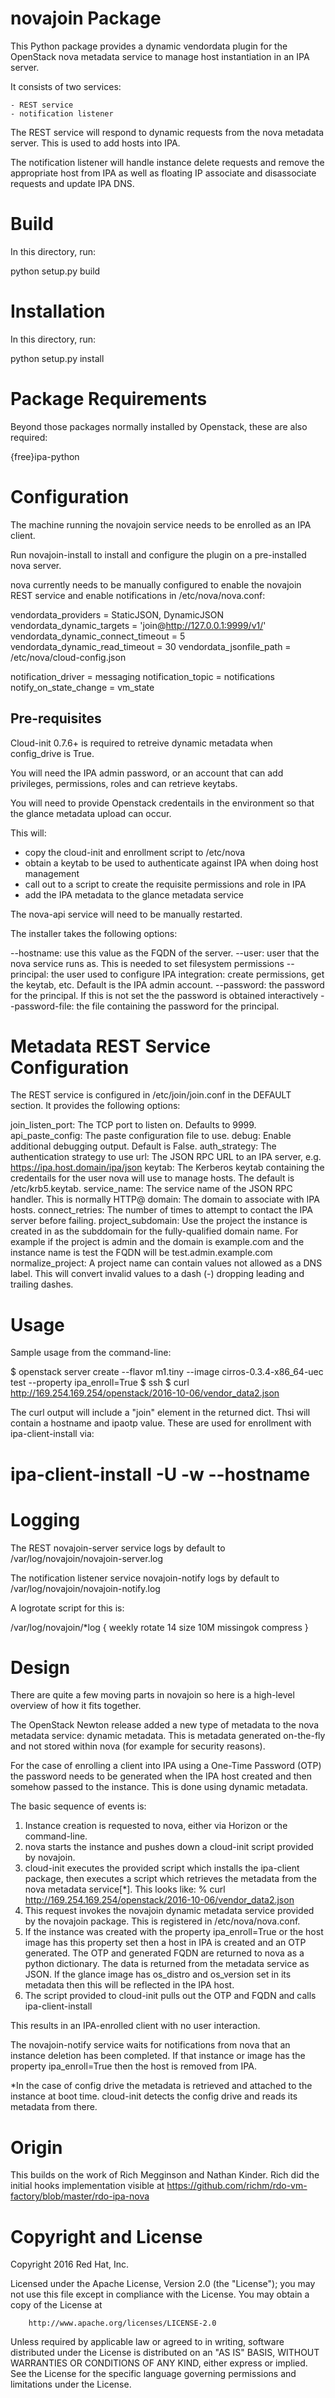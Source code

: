 novajoin Package
==================

This Python package provides a dynamic vendordata plugin for the OpenStack
nova metadata service to manage host instantiation in an IPA server.

It consists of two services:

    - REST service
    - notification listener

The REST service will respond to dynamic requests from the nova metadata
server. This is used to add hosts into IPA.

The notification listener will handle instance delete requests and remove
the appropriate host from IPA as well as floating IP associate and
disassociate requests and update IPA DNS.

Build
=====

In this directory, run:

  python setup.py build


Installation
============

In this directory, run:

  python setup.py install


Package Requirements
====================

Beyond those packages normally installed by Openstack, these are also
required:

{free}ipa-python


Configuration
=============

The machine running the novajoin service needs to be enrolled
as an IPA client.

Run novajoin-install to install and configure the plugin on a
pre-installed nova server.

nova currently needs to be manually configured to enable the
novajoin REST service and enable notifications in
/etc/nova/nova.conf:

vendordata_providers = StaticJSON, DynamicJSON
vendordata_dynamic_targets = 'join@http://127.0.0.1:9999/v1/'
vendordata_dynamic_connect_timeout = 5
vendordata_dynamic_read_timeout = 30
vendordata_jsonfile_path = /etc/nova/cloud-config.json

notification_driver = messaging
notification_topic = notifications
notify_on_state_change = vm_state


Pre-requisites
--------------

Cloud-init 0.7.6+ is required to retreive dynamic metadata when
config_drive is True.

You will need the IPA admin password, or an account that can
add privileges, permissions, roles and can retrieve keytabs.

You will need to provide Openstack credentails in the environment
so that the glance metadata upload can occur.

This will:

- copy the cloud-init and enrollment script to /etc/nova
- obtain a keytab to be used to authenticate against IPA when
  doing host management
- call out to a script to create the requisite permissions and
  role in IPA
- add the IPA metadata to the glance metadata service

The nova-api service will need to be manually restarted.

The installer takes the following options:

--hostname: use this value as the FQDN of the server.
--user: user that the nova service runs as. This is needed to
        set filesystem permissions
--principal: the user used to configure IPA integration: create permissions,
             get the keytab, etc. Default is the IPA admin account.
--password: the password for the principal. If this is not set the the
            password is obtained interactively
--password-file: the file containing the password for the principal.


Metadata REST Service Configuration
===================================

The REST service is configured in /etc/join/join.conf in the DEFAULT
section.  It provides the following options:

join_listen_port: The TCP port to listen on. Defaults to 9999.
api_paste_config: The paste configuration file to use.
debug: Enable additional debugging output. Default is False.
auth_strategy: The authentication strategy to use
url: The JSON RPC URL to an IPA server, e.g. https://ipa.host.domain/ipa/json
keytab: The Kerberos keytab containing the credentails for the user
        nova will use to manage hosts. The default is /etc/krb5.keytab.
service_name: The service name of the JSON RPC handler. This is normally
        HTTP@<ipa master>
domain: The domain to associate with IPA hosts.
connect_retries: The number of times to attempt to contact the IPA
        server before failing.
project_subdomain: Use the project the instance is created in as the
        subddomain for the fully-qualified domain name. For example if
        the project is admin and the domain is example.com and the
        instance name is test the FQDN will be test.admin.example.com
normalize_project: A project name can contain values not allowed as a
        DNS label. This will convert invalid values to a dash (-)
        dropping leading and trailing dashes.


Usage
=====

Sample usage from the command-line:

$ openstack server create --flavor m1.tiny --image cirros-0.3.4-x86_64-uec test --property ipa_enroll=True
$ ssh <IP>
$ curl http://169.254.169.254/openstack/2016-10-06/vendor_data2.json

The curl output will include a "join" element in the returned dict.
Thsi will contain a hostname and ipaotp value. These are used for
enrollment with ipa-client-install via:

# ipa-client-install -U -w <ipaotp> --hostname <hostname>


Logging
=======

The REST novajoin-server service logs by default to
/var/log/novajoin/novajoin-server.log

The notification listener service novajoin-notify logs by default to
/var/log/novajoin/novajoin-notify.log

A logrotate script for this is:

/var/log/novajoin/*log {
    weekly
    rotate 14
    size 10M
    missingok
    compress
}


Design
======

There are quite a few moving parts in novajoin so here is a high-level
overview of how it fits together.

The OpenStack Newton release added a new type of metadata to the nova
metadata service: dynamic metadata. This is metadata generated on-the-fly
and not stored within nova (for example for security reasons).

For the case of enrolling a client into IPA using a One-Time Password (OTP)
the password needs to be generated when the IPA host created and then
somehow passed to the instance. This is done using dynamic metadata.

The basic sequence of events is:

1. Instance creation is requested to nova, either via Horizon or the
   command-line.
2. nova starts the instance and pushes down a cloud-init script provided
   by novajoin.
3. cloud-init executes the provided script which installs the ipa-client
   package, then executes a script which retrieves the metadata from the
   nova metadata service[*]. This looks like:
   % curl http://169.254.169.254/openstack/2016-10-06/vendor_data2.json
4. This request invokes the novajoin dynamic metadata service provided
   by the novajoin package. This is registered in /etc/nova/nova.conf.
5. If the instance was created with the property ipa_enroll=True or
   the host image has this property set then a host in IPA is created and
   an OTP generated. The OTP and generated FQDN are returned to nova as a
   python dictionary. The data is returned from the metadata service as
   JSON. If the glance image has os_distro and os_version set in its
   metadata then this will be reflected in the IPA host.
6. The script provided to cloud-init pulls out the OTP and FQDN and calls
   ipa-client-install

This results in an IPA-enrolled client with no user interaction.

The novajoin-notify service waits for notifications from nova that an
instance deletion has been completed. If that instance or image has the
property ipa_enroll=True then the host is removed from IPA.

*In the case of config drive the metadata is retrieved and attached
to the instance at boot time. cloud-init detects the config drive and
reads its metadata from there.


Origin
======

This builds on the work of Rich Megginson and Nathan Kinder. Rich
did the initial hooks implementation visible at
https://github.com/richm/rdo-vm-factory/blob/master/rdo-ipa-nova

Copyright and License
=====================

Copyright 2016 Red Hat, Inc.

   Licensed under the Apache License, Version 2.0 (the "License"); you may
   not use this file except in compliance with the License. You may obtain
   a copy of the License at

        http://www.apache.org/licenses/LICENSE-2.0

   Unless required by applicable law or agreed to in writing, software
   distributed under the License is distributed on an "AS IS" BASIS, WITHOUT
   WARRANTIES OR CONDITIONS OF ANY KIND, either express or implied. See the
   License for the specific language governing permissions and limitations
   under the License.
